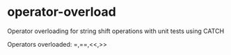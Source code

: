 # operator-overload
Operator overloading for string shift operations with unit tests using CATCH

Operators overloaded: =,==,<<,>>
